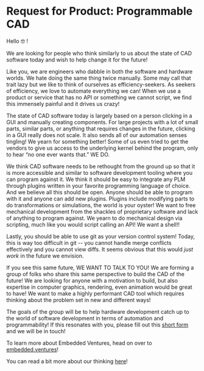 # Request for Product: Programmable CAD

Hello :nerd_face: !

We are looking for people who think similarly to us about the state of CAD
software today and wish to help change it for the future! 

Like you, we are engineers who dabble in both the software and hardware worlds.
We hate doing the same thing twice manually. Some may call that trait lazy but
we like to think of ourselves as efficiency-seekers. As seekers of efficiency,
we love to automate everything we can! When we use a product or service that has
no API or something we cannot script, we find this immensely painful and it
drives us crazy!

The state of CAD software today is largely based on a person clicking in a GUI
and manually creating components. For large projects with a lot of small parts,
similar parts, or anything that requires changes in the future, clicking in
a GUI really does not scale. It also sends all of our automation senses
tingling! We yearn for something better! Some of us even tried to get the
vendors to give us access to the underlying kernel behind the program, only to
hear “no one ever wants that.” WE DO.

We think CAD software needs to be rethought from the ground up so that it is
more accessible and similar to software development tooling where you can
program against it. We think it should be easy to integrate any PLM through
plugins written in your favorite programming language of choice. And we believe
all this should be open. Anyone should be able to program with it and anyone can
add new plugins. Plugins include modifying parts to do transformations or
simulations, the world is your oyster! We want to free mechanical development
from the shackles of proprietary software and lack of anything to program
against. We yearn to do mechanical design via scripting, much like you would
script calling an API! We want a shell!!

Lastly, you should be able to use git as your version control system! Today,
this is way too difficult in git -- you cannot handle merge conflicts
effectively and you cannot view diffs. It seems obvious that this would _just
work_ in the future we envision.

If you see this same future, WE WANT TO TALK TO YOU! We are forming a group of
folks who share this same perspective to build the CAD of the future! We are looking
for anyone with a motivation to build, but also expertise in computer graphics, rendering,
even animation would be great to have! We want to make a highly performant CAD
tool which requires thinking about the problem set in new and different ways!

The goals
of the group will be to help hardware development catch up to the world of
software development in terms of automation and programmability! If this
resonates with you, please fill out this 
[short form](https://docs.google.com/forms/d/e/1FAIpQLSc0b9DxO3Hc9ZlGet4VAr5cnLoyoNZWF7QJ5UDeCgfOX36GWg/viewform)
and we will be in touch!

To learn more about Embedded Ventures, head on over to
[embedded.ventures](https://embedded.ventures)!

You can read a bit more about our thinking [here](https://medium.com/embedded-ventures/mechanical-cad-yesterday-today-and-tomorrow-981cef7e06b1)!

